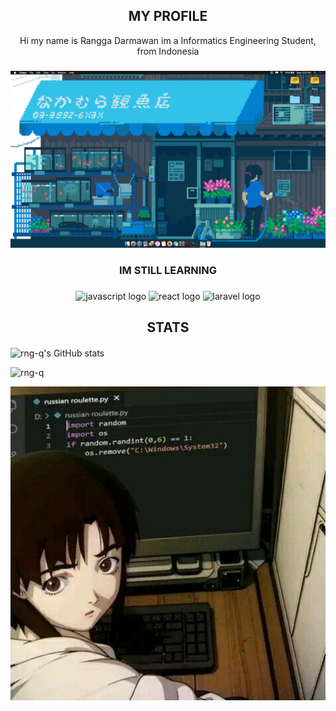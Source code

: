 <h2 align="center"> MY PROFILE </h2>
<p align="center">Hi my name is Rangga Darmawan im a Informatics Engineering Student, from Indonesia

###

![rng-q](img/header1.gif)

###

<h3 align="center"> IM STILL LEARNING </h3>

###
<div align="center">
  <img src="https://cdn.jsdelivr.net/gh/devicons/devicon/icons/javascript/javascript-original.svg" height="30" alt="javascript logo"  />
  <img src="https://cdn.jsdelivr.net/gh/devicons/devicon/icons/react/react-original.svg" height="30" alt="react logo"  />
  <img src="https://cdn.jsdelivr.net/gh/devicons/devicon/icons/python/laravel-original.svg" height="30" alt="laravel logo"  />
</div>

###

<h2 align="center"> STATS  </h2>

####

![rng-q's GitHub stats](https://github-readme-stats.vercel.app/api?username=haaw&show_icons=true&theme=radical)

![rng-q](https://github-readme-stats.vercel.app/api/top-langs?username=rng-q&locale=en&hide_title=false&layout=compact&card_width=320&langs_count=5&theme=dracula&hide_border=false)


<img src="img/gambar.jpg" align="center" height="502" alt="laravel logo"  />

